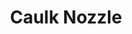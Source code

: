 ---
layout: default
categories: ['3D Printing', 'Mechanical Design']
title: Caulk Nozzle
authors: WG Bircher
thing: A screw-on reusable tip for tubes of caulk, to keep the material within from drying out
year: 2015
award: 
doi: http://dx.doi.org/XX.XXX/
---